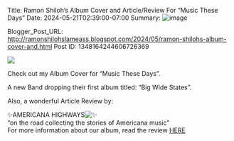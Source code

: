 Title: Ramon Shiloh’s Album Cover and Article/Review For “Music These Days”
Date: 2024-05-21T02:39:00-07:00
Summary: ![image](https://blogger.googleusercontent.com/img/b/R29vZ2xl/AVvXsEiDYwSMS-9pUrm7pb9AjAHT82JaFqLBFpqOxyXBq5qPTsqF8HLDSOw0qG7_reqLhTwEZ_YURBA8916mScgMw0-Se03WYpQ7Iu2xEa2-eQdBeQZQI88fdtCh-CE_OTGPULsMYQRZPDIgujjt6gaAyaR7fufOocNqUOC3CwUTYfT1yzXAe3Bgt5eAaVo66w/w447-h447/IMG_5098.jpeg "Image summary")

Blogger_Post_URL: http://ramonshilohslameass.blogspot.com/2024/05/ramon-shilohs-album-cover-and.html
Post ID: 1348164244606726369
 

[![](https://blogger.googleusercontent.com/img/b/R29vZ2xl/AVvXsEiDYwSMS-9pUrm7pb9AjAHT82JaFqLBFpqOxyXBq5qPTsqF8HLDSOw0qG7_reqLhTwEZ_YURBA8916mScgMw0-Se03WYpQ7Iu2xEa2-eQdBeQZQI88fdtCh-CE_OTGPULsMYQRZPDIgujjt6gaAyaR7fufOocNqUOC3CwUTYfT1yzXAe3Bgt5eAaVo66w/w447-h447/IMG_5098.jpeg)](https://blogger.googleusercontent.com/img/b/R29vZ2xl/AVvXsEiDYwSMS-9pUrm7pb9AjAHT82JaFqLBFpqOxyXBq5qPTsqF8HLDSOw0qG7_reqLhTwEZ_YURBA8916mScgMw0-Se03WYpQ7Iu2xEa2-eQdBeQZQI88fdtCh-CE_OTGPULsMYQRZPDIgujjt6gaAyaR7fufOocNqUOC3CwUTYfT1yzXAe3Bgt5eAaVo66w/s600/IMG_5098.jpeg)  
  
Check out my Album Cover for “Music These Days”. 

A new Band dropping their first album titled: “Big Wide States”.   
  


Also, a wonderful Article Review by:

✨AMERICANA HIGHWAYS![✨](https://static.xx.fbcdn.net/images/emoji.php/v9/t75/2/16/2728.png)   
“on the road collecting the stories of Americana music”   
For more information about our album, read the review [HERE](https://americanahighways.org/2024/05/20/review-music-these-days-big-wide-states/?fbclid=PAZXh0bgNhZW0CMTEAAaaLXTwQa6Eq5QSss5laAmcBIZ6LJRMH5_TIfer8mYCDoa7twUyCjh3dpNA_aem_ASFATNJL9lfynKKejVztux4zWdwVUBpJdI81dnEf_XtjcnyUD0KSb3KsJxOx_avAL5brolSUu5z5IA5CL7z76t3k)

